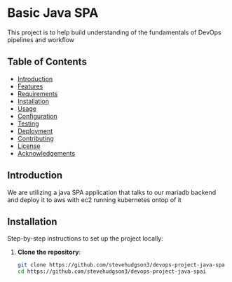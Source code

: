 # Basic Java SPA

This project is to help build understanding of the fundamentals of DevOps pipelines and workflow

## Table of Contents

- [Introduction](#introduction)
- [Features](#features)
- [Requirements](#requirements)
- [Installation](#installation)
- [Usage](#usage)
- [Configuration](#configuration)
- [Testing](#testing)
- [Deployment](#deployment)
- [Contributing](#contributing)
- [License](#license)
- [Acknowledgements](#acknowledgements)

## Introduction

We are utilizing a java SPA application that talks to our mariadb backend and deploy it to aws with ec2 running kubernetes ontop of it


## Installation

Step-by-step instructions to set up the project locally:

1. **Clone the repository**:

   ```bash
   git clone https://github.com/stevehudgson3/devops-project-java-spa
   cd https://github.com/stevehudgson3/devops-project-java-spai
